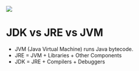 ![](https://raw.githubusercontent.com/in28minutes/java-cheat-sheet/master/images/java-write-once-run-anywhere.png)


# JDK vs JRE vs JVM

- JVM (Java Virtual Machine) runs Java bytecode.
- JRE = JVM + Libraries + Other Components 
- JDK = JRE + Compilers + Debuggers
